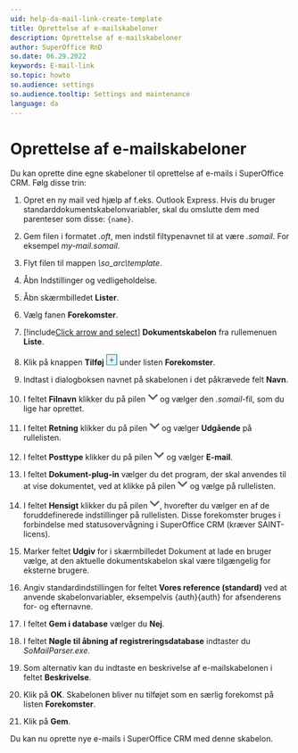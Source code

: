 ```yaml
---
uid: help-da-mail-link-create-template
title: Oprettelse af e-mailskabeloner
description: Oprettelse af e-mailskabeloner
author: SuperOffice RnD
so.date: 06.29.2022
keywords: E-mail-link
so.topic: howto
so.audience: settings
so.audience.tooltip: Settings and maintenance
language: da
---
```


# Oprettelse af e-mailskabeloner

Du kan oprette dine egne skabeloner til oprettelse af e-mails i SuperOffice CRM. Følg disse trin:

1. Opret en ny mail ved hjælp af f.eks. Outlook Express. Hvis du bruger standarddokumentskabelonvariabler, skal du omslutte dem med parenteser som disse: `{name}`.

2. Gem filen i formatet *.oft*, men indstil filtypenavnet til at være *.somail*. For eksempel *my-mail.somail*.

3. Flyt filen til mappen *\\so_arc\\template*.

4. Åbn Indstillinger og vedligeholdelse.

5. Åbn skærmbilledet **Lister**.

6. Vælg fanen **Forekomster**.

7. [!include[Click arrow and select](includes/expand-list.md)] **Dokumentskabelon** fra rullemenuen **Liste**.

8. Klik på knappen **Tilføj** ![icon][img2] under listen **Forekomster**.

9. Indtast i dialogboksen navnet på skabelonen i det påkrævede felt **Navn**.

10. I feltet **Filnavn** klikker du på pilen ![icon][img1] og vælger den *.somail*-fil, som du lige har oprettet.

11. I feltet **Retning** klikker du på pilen ![icon][img1] og vælger **Udgående** på rullelisten.

12. I feltet **Posttype** klikker du på pilen ![icon][img1] og vælger **E-mail**.

13. I feltet **Dokument-plug-in** vælger du det program, der skal anvendes til at vise dokumentet, ved at klikke på pilen ![icon][img1] og vælge på rullelisten.

14. I feltet **Hensigt** klikker du på pilen ![icon][img1], hvorefter du vælger en af de foruddefinerede indstillinger på rullelisten. Disse forekomster bruges i forbindelse med statusovervågning i SuperOffice CRM (kræver SAINT-licens).

15. Marker feltet **Udgiv** for i skærmbilledet Dokument at lade en bruger vælge, at den aktuelle dokumentskabelon skal være tilgængelig for eksterne brugere.

16. Angiv standardindstillingen for feltet **Vores reference (standard)** ved at anvende skabelonvariabler, eksempelvis {auth}{auth} for afsenderens for- og efternavne.

17. I feltet **Gem i database** vælger du **Nej**.

18. I feltet **Nøgle til åbning af registreringsdatabase** indtaster du *SoMailParser.exe*.

19. Som alternativ kan du indtaste en beskrivelse af e-mailskabelonen i feltet **Beskrivelse**.

20. Klik på **OK**. Skabelonen bliver nu tilføjet som en særlig forekomst på listen **Forekomster**.

21. Klik på **Gem**.

Du kan nu oprette nye e-mails i SuperOffice CRM med denne skabelon.

<!-- Referenced images -->
[img1]: ../../../../../common/icons/dropdown-arrow.png
[img2]: ../../../../media/icons/btn-add.png
